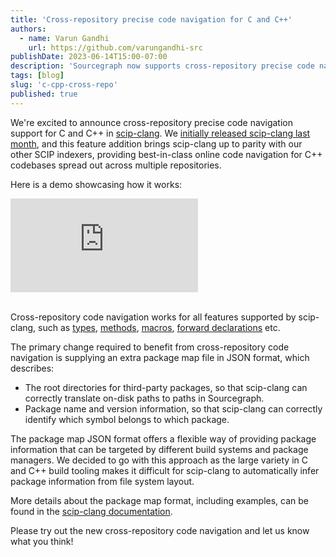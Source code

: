 ```yaml
---
title: 'Cross-repository precise code navigation for C and C++'
authors:
  - name: Varun Gandhi
    url: https://github.com/varungandhi-src
publishDate: 2023-06-14T15:00-07:00
description: 'Sourcegraph now supports cross-repository precise code navigation for C and C++ for code indexed by scip-clang.'
tags: [blog]
slug: 'c-cpp-cross-repo'
published: true
---
```


We're excited to announce cross-repository precise code navigation support
for C and C++ in [scip-clang](https://sourcegraph.com/github.com/sourcegraph/scip-clang).
We [initially released scip-clang last month](https://about.sourcegraph.com/blog/announcing-scip-clang),
and this feature addition brings scip-clang up to parity with our other SCIP indexers,
providing best-in-class online code navigation
for C++ codebases spread out across multiple repositories.

Here is a demo showcasing how it works:

<div style={{position: 'relative', paddingBottom: '75.73632538569424%', height: 0}}>
  <iframe
      src="https://www.loom.com/embed/6db0a2dbfe47401b95d3e3f5cbb7bb51"
      frameBorder="0"
      allowFullScreen={true}
      style={{position: 'absolute', top: 0, left: 0, width: '100%', height: '100%'}}>
  </iframe>
</div>
<br/>

Cross-repository code navigation works for all features supported by scip-clang,
such as [types](https://sourcegraph.com/github.com/sourcegraph/scip-clang@v0.2.0/-/blob/indexer/Indexer.h?L167:9-167:22#tab=references),
[methods](https://sourcegraph.com/github.com/sourcegraph/scip-clang@v0.2.0/-/blob/indexer/Indexer.cc?L68:23-68:30#tab=references),
[macros](https://sourcegraph.com/github.com/boostorg/assert@boost-1.82.0/-/blob/include/boost/assert.hpp?L60:10-60:22#tab=references),
[forward declarations](https://sourcegraph.com/github.com/sourcegraph/scip-clang@v0.2.0/-/blob/indexer/Indexer.h?L39:7-39:11#tab=references) etc.

The primary change required to benefit from cross-repository code navigation
is supplying an extra package map file in JSON format, which describes:
- The root directories for third-party packages, so that scip-clang
  can correctly translate on-disk paths to paths in Sourcegraph.
- Package name and version information, so that scip-clang can correctly
  identify which symbol belongs to which package.

The package map JSON format offers a flexible way
of providing package information that can be targeted
by different build systems and package managers.
We decided to go with this approach as
the large variety in C and C++ build tooling
makes it difficult for scip-clang to automatically
infer package information from file system layout.

More details about the package map format, including examples,
can be found in the [scip-clang documentation](https://sourcegraph.com/github.com/sourcegraph/scip-clang/blob/main/docs/CrossRepo.md).

Please try out the new cross-repository code navigation
and let us know what you think!
